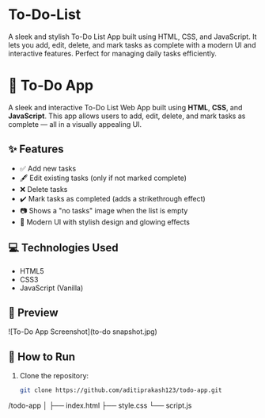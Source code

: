 # To-Do-List
A sleek and stylish To-Do List App built using HTML, CSS, and JavaScript. It lets you add, edit, delete, and mark tasks as complete with a modern UI and interactive features. Perfect for managing daily tasks efficiently.
# 📝 To-Do App

A sleek and interactive To-Do List Web App built using **HTML**, **CSS**, and **JavaScript**. This app allows users to add, edit, delete, and mark tasks as complete — all in a visually appealing UI.

## ✨ Features

- ✅ Add new tasks
- 🖋️ Edit existing tasks (only if not marked complete)
- ❌ Delete tasks
- ✔️ Mark tasks as completed (adds a strikethrough effect)
- 📷 Shows a "no tasks" image when the list is empty
- 🎨 Modern UI with stylish design and glowing effects

## 💻 Technologies Used

- HTML5
- CSS3
- JavaScript (Vanilla)

## 📸 Preview

![To-Do App Screenshot](to-do snapshot.jpg)

## 🚀 How to Run

1. Clone the repository:
   ```bash
   git clone https://github.com/aditiprakash123/todo-app.git
/todo-app
│
├── index.html
├── style.css
└── script.js
